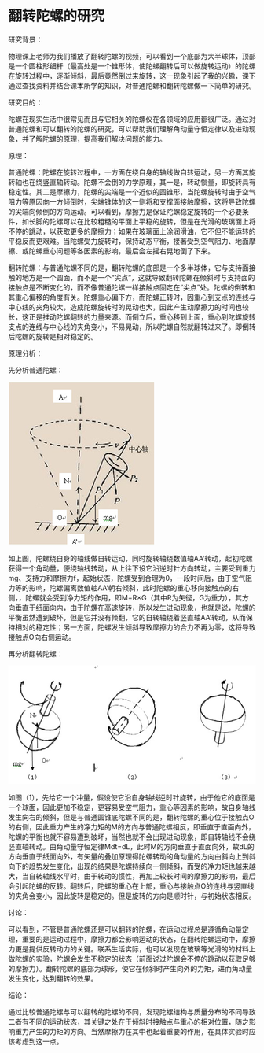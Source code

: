 # 翻转陀螺的研究

研究背景：

物理课上老师为我们播放了翻转陀螺的视频，可以看到一个底部为大半球体，顶部是一个圆柱形细杆（最高处是一个锥形体，使陀螺翻转后可以做旋转运动）的陀螺在旋转过程中，逐渐倾斜，最后竟然倒过来旋转，这一现象引起了我的兴趣，课下通过查找资料并结合课本所学的知识，对普通陀螺和翻转陀螺做一下简单的研究。

研究目的：

陀螺在现实生活中很常见而且与它相关的陀螺仪在各领域的应用都很广泛。通过对普通陀螺和可以翻转的陀螺的研究，可以帮助我们理解角动量守恒定律以及进动现象，并了解陀螺的原理，提高我们解决问题的能力。

原理：

普通陀螺：陀螺在旋转过程中，一方面在绕自身的轴线做自转运动，另一方面其旋转轴也在绕竖直轴转动。陀螺不会倒的力学原理，其一是，转动惯量，即旋转具有稳定性。其二是摩擦力，陀螺的尖端是一个近似的圆锥形，当陀螺旋转时由于空气阻力等原因向一方倾倒时，尖端锥体的这一侧将和支撑面接触摩擦，这将导致陀螺的尖端向倾倒的方向运动。可以看到，摩擦力是保证陀螺稳定旋转的一个必要条件，如长脚的陀螺可以在比较粗糙的平面上平稳的旋转，但是在光滑的玻璃面上将不停的跳动，以获取更多的摩擦力；如果在玻璃面上涂润滑油，它不但不能运转的平稳反而更艰难。当陀螺受力旋转时，保持动态平衡，接著受到空气阻力、地面摩擦、或陀螺重心问题等各因素的影响，最后会左摇右晃地倒了下来。

翻转陀螺：与普通陀螺不同的是，翻转陀螺的底部是一个多半球体，它与支持面接触的地方是一个圆面，而不是一个“尖点”，这就导致翻转陀螺在倾斜时与支持面的接触点是不断变化的，而不像普通陀螺一样接触点固定在“尖点”处。陀螺的倒转和其重心偏移的角度有关。陀螺重心偏下方，而陀螺正转时，因重心到支点的连线与中心线的夹角较大，造成陀螺旋转时的晃动也大，因此产生动摩擦力的时间也较长，这正是推动陀螺翻转的力量来源。而倒立后，重心移到上面，重心到陀螺旋转支点的连线与中心线的夹角变小，不易晃动，所以陀螺自然就翻转过来了。即倒转后陀螺的旋转是相对稳定的。

原理分析：

先分析普通陀螺：

![](assets/20230721-1.jpeg)

如上图，陀螺绕自身的轴线做自转运动，同时旋转轴绕数值轴AA’转动，起初陀螺获得一个角动量，便绕轴线转动，从上往下设它沿逆时针方向转动，主要受到重力mg、支持力和摩擦力f，起始状态，陀螺受到合理为0，一段时间后，由于空气阻力等的影响，陀螺偏离数值轴AA’朝右倾斜，此时陀螺的重心移向接触点的右侧，，陀螺就会受到净力矩的作用，即M=R×G（其中R为矢径，G为重力），其方向垂直于纸面向内，由于陀螺在高速旋转，所以发生进动现象，也就是说，陀螺的平衡虽然遭到破坏，但是它并没有倾翻，它的自转轴绕着竖直轴AA’转动，从而保持相对的稳定性；另一方面，陀螺发生倾斜导致摩擦力的合力不再为零，这将导致接触点O向右侧运动。

再分析翻转陀螺：

![](assets/20230721-2.jpeg)

如图（1），先给它一个冲量，假设使它沿自身轴线逆时针旋转，由于他它的底面是一个球面，因此更加不稳定，更容易受空气阻力，重心等因素的影响，故自身轴线发生向右的倾斜，但是与普通圆锥底陀螺不同的是，翻转陀螺的重心位于接触点O的右侧，因此重力产生的净力矩的M的方向与普通陀螺相反，即垂直于直面向外，陀螺的平衡也就不容易遭到破坏，当然也就不会出现进动现象，即自转轴线不会绕竖直轴转动。由角动量守恒定律Mdt=dL，此时M的方向垂直于直面向外，故dL的方向垂直于纸面向外，有矢量的叠加原理得陀螺转动的角动量的方向由斜向上到斜向下的趋势发生变化，出现的结果是陀螺持续向一侧倾斜，而受的净力矩也越来越大，当自转轴线水平时，由于转动的惯性，再加上较长时间的摩擦力的影响，最后会引起陀螺的反转。翻转后，陀螺的重心在上部，重心与接触点O的连线与竖直线的夹角会变小，因此旋转是稳定的。但是旋转的方向是顺时针，与初始状态相反。

讨论：

可以看到，不管是普通陀螺还是可以翻转的陀螺，在运动过程总是遵循角动量定理，重要的是运动过程中，摩擦力都会影响运动的状态，在翻转陀螺运动中，摩擦力更是提供反转动力的关键。联系生活实际，也可以发现在玻璃等光滑的的材料上做陀螺的实验，陀螺会发生不稳定的状态（前面说过陀螺会不停的跳动以获取足够的摩擦力）。翻转陀螺的底部为球形，使它在倾斜时产生向外的力矩，进而角动量发生变化，达到翻转的效果。

结论：

通过比较普通陀螺与可以翻转的陀螺的不同，发现陀螺结构与质量分布的不同导致二者有不同的运动状态，其关键之处在于倾斜时接触点与重心的相对位置，随之影响重力产生的力矩的方向。当然摩擦力在其中也起着重要的作用，在具体实验时应该考虑到这一点。